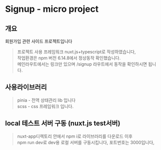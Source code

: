 # Signup - micro project

## 개요

 회원가입 관련 사이드 프로젝트입니다  
 
> 프로젝트 사용 프레임워크 nuxt.js+typescript로 작성하였습니다,  
> 작업환경은 npm 버전 6.14.8에서 정상동작 확인했습니다.  
> 메인라우트에서는 링크만 있으며 /signup 라우트에서 동작을 확인하시면 됩니다.  

## 사용라이브러리

> pinia - 전역 상태관리 lib 입니다  
> scss - css 프레임워크 입니다.  

## local 테스트 서버 구동 (nuxt.js test서버)  
  
> nuxt-app디렉토리 안에서 npm i로 라이브러리를 다운로드 이후  
> npm run dev로 dev용 로컬 서버를 구동시킵니다, 포트번호는 3000입니다,  
